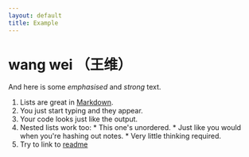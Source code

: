 ```yaml
---
layout: default
title: Example
---
```


# wang wei （王维）

And here is some *emphasised* and _strong_ text.

  1. Lists are great in [Markdown](https://daringfireball.net/projects/markdown/).
  2. You just start typing and they appear.
  3. Your code looks just like the output.
  4. Nested lists work too:
    * This one's unordered.
    * Just like you would when you're hashing out notes.
    * Very little thinking required.
  5. Try to link to [readme](https://github.com/waiwong/waiwong.github.io/blob/master/README.md)